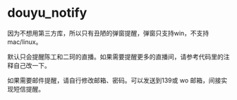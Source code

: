 # douyu_notify

因为不想用第三方库，所以只有丑陋的弹窗提醒，弹窗只支持win，不支持mac/linux。

默认只会提醒陈工和二珂的直播。如果需要提醒更多的直播间，请参考代码里的注释自己改一下。

如果需要邮件提醒，请自行修改邮箱、密码。可以发送到139或 wo 邮箱，间接实现短信提醒。

